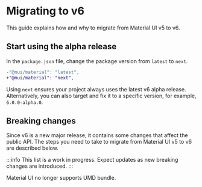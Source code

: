 # Migrating to v6

<p class="description">This guide explains how and why to migrate from Material UI v5 to v6.</p>

## Start using the alpha release

In the `package.json` file, change the package version from `latest` to `next`.

```diff title="package.json"
-"@mui/material": "latest",
+"@mui/material": "next",
```

Using `next` ensures your project always uses the latest v6 alpha release.
Alternatively, you can also target and fix it to a specific version, for example, `6.0.0-alpha.0`.

## Breaking changes

Since v6 is a new major release, it contains some changes that affect the public API.
The steps you need to take to migrate from Material UI v5 to v6 are described below.

:::info
This list is a work in progress.
Expect updates as new breaking changes are introduced.
:::

Material UI no longer supports UMD bundle.
